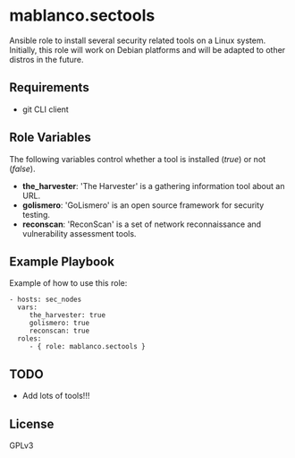 # mablanco.sectools

Ansible role to install several security related tools on a Linux system. Initially, this role will work on Debian platforms and will be adapted to other distros in the future.

## Requirements
- git CLI client

## Role Variables

The following variables control whether a tool is installed (*true*) or not (*false*).

- **the_harvester**: 'The Harvester' is a gathering information tool about an URL.
- **golismero**: 'GoLismero' is an open source framework for security testing.
- **reconscan**: 'ReconScan' is a set of network reconnaissance and vulnerability assessment tools.

## Example Playbook

Example of how to use this role:

    - hosts: sec_nodes
      vars:
         the_harvester: true
         golismero: true
         reconscan: true
      roles:
         - { role: mablanco.sectools }

## TODO

- Add lots of tools!!!

## License

GPLv3
